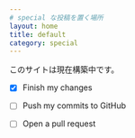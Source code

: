 ```yaml
---
# special な投稿を置く場所
layout: home
title: default
category: special
---
```

このサイトは現在構築中です。
- [x] Finish my changes
- [ ] Push my commits to GitHub
- [ ] Open a pull request

